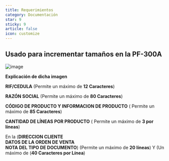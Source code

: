 ```yaml
---
title: Requerimientos
category: Documentación
star: 9
sticky: 9
article: false
icon: customize
---
```


Usado para incrementar tamaños en la PF-300A
-
![image](https://github.com/Soporte-FuncionalERP/docs/assets/168581711/ba69d582-9563-4961-9441-1113e1854626)

**Explicación de dicha imagen**

**RIF/CEDULA** (Permite un máximo de **12 Caracteres**)


**RAZÓN SOCIAL** (Permite un máximo de **80 Caracteres**)

**CÓDIGO DE PRODUCTO Y INFORMACION DE PRODUCTO** ( Permite un máximo de **85 Caracteres**)

**CANTIDAD DE LÍNEAS POR PRODUCTO** ( Permite un máximo de **3 por líneas**)

En la (**DIRECCION CLIENTE**    
**DATOS DE LA ORDEN DE VENTA**   
**NOTA DEL TIPO DE DOCUMENTO**) (Permite un máximo de **20 líneas**) Y (Un máximo de (**40 Caracteres por Línea**)

